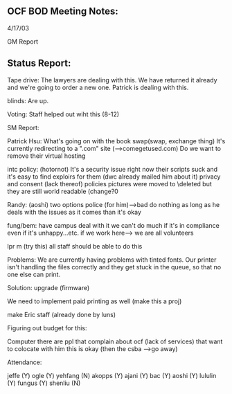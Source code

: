 OCF BOD Meeting Notes:
------------------------------------
4/17/03

GM Report

Status Report:
------------------------
Tape drive:
     The lawyers are dealing with this.  We have returned it already and we're going to order a new one.  Patrick is dealing with this.

blinds:
	Are up.

Voting:
	Staff helped out wiht this (8-12)

SM Report:

Patrick Hsu:
	What's going on with the book swap(swap, exchange thing)
	It's currently redirecting to a ".com" site (-->comegetused.com)
	Do we want to remove their virtual hosting

intc policy: (hotornot)
     It's a security issue right now
     their scripts suck and it's easy to find exploirs for them (dwc already mailed him about it)
     privacy and consent (lack thereof) policies
     pictures were moved to \deleted but they are still world readable (change?0

Randy: (aoshi)
       two options
       police (for him)-->bad
       do nothing
       as long as he deals with the issues as it comes than it's okay

fung/bem: have campus deal with it
we can't do much if it's in compliance
even if it's unhappy...etc.
if we work here--> we are all volunteers

lpr m (try this)
all staff should be able to do this

Problems:
We are currently having problems with tinted fonts.  Our printer isn't handling the files correctly and they get stuck in the queue, so that no one else can print.

Solution: upgrade (firmware)

We need to implement paid printing as well (make this a proj)

make Eric staff (already done by luns)

Figuring out budget for this:

Computer <David Fulmer>
	 there are ppl that complain about ocf (lack of services)
	 that want to colocate with him
	 this is okay (then the csba -->go away)

Attendance:

jeffe (Y)
ogle (Y)
yehfang (N)
akopps (Y)
ajani (Y)
bac (Y)
aoshi (Y)
lululin (Y)
fungus (Y)
shenliu (N)
